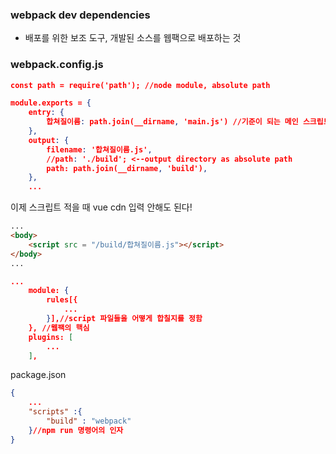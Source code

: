 ### webpack dev dependencies
- 배포를 위한 보조 도구, 개발된 소스를 웹팩으로 배포하는 것

### webpack.config.js

```json
const path = require('path'); //node module, absolute path

module.exports = {
    entry: {
        합쳐질이름: path.join(__dirname, 'main.js') //기준이 되는 메인 스크립트 파일
    },
    output: {
        filename: '합쳐질이름.js',
        //path: './build'; <--output directory as absolute path
        path: path.join(__dirname, 'build'),
    },
    ...
```
이제 스크립트 적을 때 vue cdn 입력 안해도 된다!

```html
...
<body>
    <script src = "/build/합쳐질이름.js"></script>
</body>
...
```

```json
...    
    module: {
        rules[{
            ...
        }],//script 파일들을 어떻게 합칠지를 정함
    }, //웹팩의 핵심
    plugins: [
        ...
    ],
```
package.json
```json
{
    ...
    "scripts" :{
        "build" : "webpack"
    }//npm run 명령어의 인자
}
```